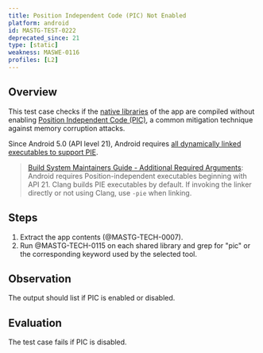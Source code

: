 ```yaml
---
title: Position Independent Code (PIC) Not Enabled
platform: android
id: MASTG-TEST-0222
deprecated_since: 21
type: [static]
weakness: MASWE-0116
profiles: [L2]
---
```


## Overview

This test case checks if the [native libraries](../../../Document/0x05i-Testing-Code-Quality-and-Build-Settings.md/#binary-protection-mechanisms) of the app are compiled without enabling [Position Independent Code (PIC)](../../../Document/0x04h-Testing-Code-Quality.md/#position-independent-code), a common mitigation technique against memory corruption attacks.

Since Android 5.0 (API level 21), Android requires [all dynamically linked executables to support PIE](https://source.android.com/docs/security/enhancements/#android-5).

> [Build System Maintainers Guide - Additional Required Arguments](https://android.googlesource.com/platform/ndk/%2B/master/docs/BuildSystemMaintainers.md#additional-required-arguments): Android requires Position-independent executables beginning with API 21. Clang builds PIE executables by default. If invoking the linker directly or not using Clang, use `-pie` when linking.

## Steps

1. Extract the app contents (@MASTG-TECH-0007).
2. Run @MASTG-TECH-0115 on each shared library and grep for "pic" or the corresponding keyword used by the selected tool.

## Observation

The output should list if PIC is enabled or disabled.

## Evaluation

The test case fails if PIC is disabled.
